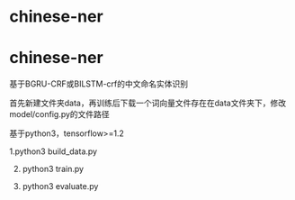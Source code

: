 # chinese-ner
# chinese-ner

基于BGRU-CRF或BILSTM-crf的中文命名实体识别

首先新建文件夹data，再训练后下载一个词向量文件存在在data文件夹下，修改model/config.py的文件路径

基于python3，tensorflow>=1.2

1.python3  build_data.py

2. python3 train.py

3. python3 evaluate.py
